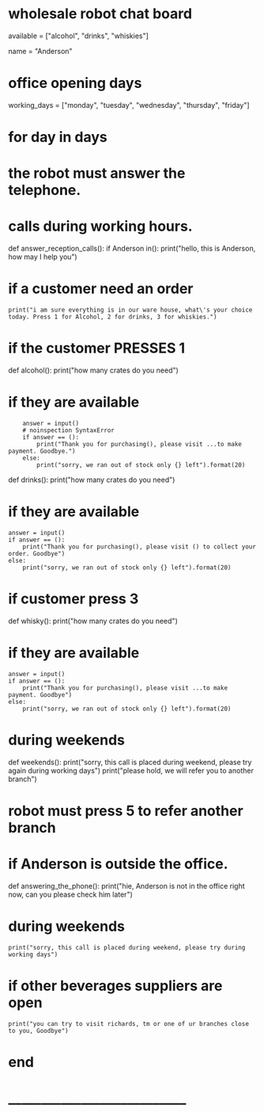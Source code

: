 # wholesale robot chat board
available = ["alcohol", "drinks", "whiskies"]

name = "Anderson"
# office opening days
working_days = ["monday", "tuesday", "wednesday", "thursday", "friday"]
# for day in days
# the robot must answer the telephone.

# calls during working hours.


def answer_reception_calls():
    if Anderson in():
        print("hello, this is Anderson, how may I help you")
# if a customer need an order
    print("i am sure everything is in our ware house, what\'s your choice today. Press 1 for Alcohol, 2 for drinks, 3 for whiskies.")

# if the customer PRESSES 1


def alcohol():
        print("how many crates do you need")
# if they are available
        answer = input()
        # noinspection SyntaxError
        if answer == ():
            print("Thank you for purchasing(), please visit ...to make payment. Goodbye.")
        else:
            print("sorry, we ran out of stock only {} left").format(20)


def drinks():
    print("how many crates do you need")
# if they are available
    answer = input()
    if answer == ():
        print("Thank you for purchasing(), please visit () to collect your order. Goodbye")
    else:
        print("sorry, we ran out of stock only {} left").format(20)

# if customer press 3


def whisky():
    print("how many crates do you need")
# if they are available
    answer = input()
    if answer == ():
        print("Thank you for purchasing(), please visit ...to make payment. Goodbye")
    else:
        print("sorry, we ran out of stock only {} left").format(20)
# during weekends


def weekends():
    print("sorry, this call is placed during weekend, please try again during working days")
    print("please hold, we will refer you to another branch")
# robot must press 5 to refer another branch


# if Anderson is outside the office.
def answering_the_phone():
    print("hie, Anderson is not in the office right now, can you please check him later")
# during weekends
    print("sorry, this call is placed during weekend, please try during working days")
# if other beverages suppliers are open
    print("you can try to visit richards, tm or one of ur branches close to you, Goodbye")

# end
#  ___________________________
